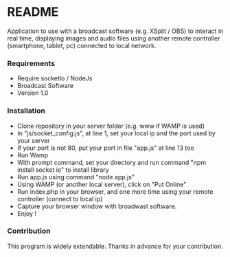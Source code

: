 # README #

Application to use with a broadcast software (e.g. XSplit / OBS) to interact in real time, displaying images and audio files using another remote controller (smartphone, tablet, pc) connected to local network.

### Requirements ###

* Require socketIo / NodeJs
* Broadcast Software
* Version 1.0

### Installation ###

* Clone repository in your server folder (e.g. www if WAMP is used)
* In "js/socket_config.js", at line 1, set your local ip and the port used by your server
* If your port is not 80, put your port in file "app.js" at line 13 too
* Run Wamp
* With prompt command, set your directory and run command "npm install socket io" to install library
* Run app.js using command "node app.js"
* Using WAMP (or another local server), click on "Put Online"
* Run index.php in your browser, and one more time using your remote controller (connect to local ip)
* Capture your browser window with broadwast software.
* Enjoy !

### Contribution ###

This program is widely extendable. Thanks in advance for your contribution.
